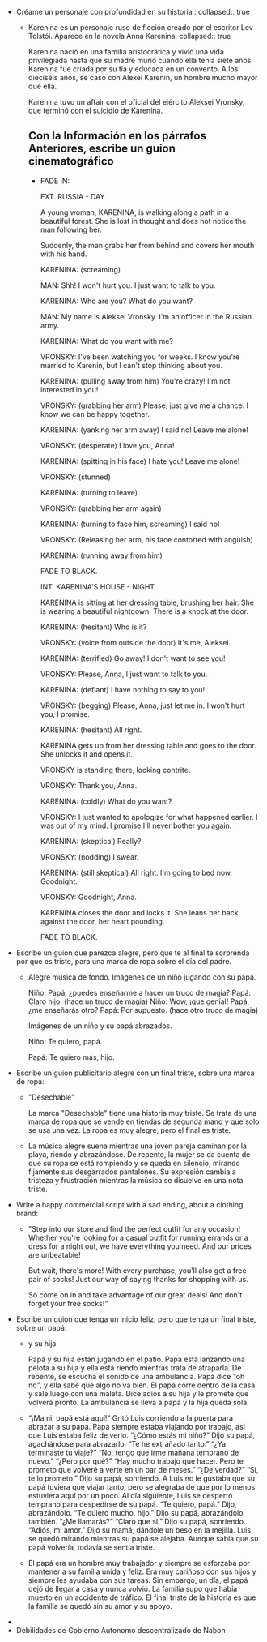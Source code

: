 - Créame un personaje con profundidad en su historia :
  collapsed:: true
	- Karenina es un personaje ruso de ficción creado por el escritor Lev Tolstói. Aparece en la novela Anna Karenina.
	  collapsed:: true
	  
	  Karenina nació en una familia aristocrática y vivió una vida privilegiada hasta que su madre murió cuando ella tenía siete años. Karenina fue criada por su tía y educada en un convento. A los dieciséis años, se casó con Alexei Karenin, un hombre mucho mayor que ella.
	  
	  Karenina tuvo un affair con el oficial del ejército Aleksei Vronsky, que terminó con el suicidio de Karenina.
	  
	  Con la Información en los párrafos Anteriores, escribe un guion cinematográfico
		-
		- FADE IN:
		  
		  EXT. RUSSIA - DAY
		  
		  A young woman, KARENINA, is walking along a path in a beautiful forest. She is lost in thought and does not notice the man following her.
		  
		  Suddenly, the man grabs her from behind and covers her mouth with his hand.
		  
		  KARENINA: (screaming)
		  
		  MAN: Shh! I won't hurt you. I just want to talk to you.
		  
		  KARENINA: Who are you? What do you want?
		  
		  MAN: My name is Aleksei Vronsky. I'm an officer in the Russian army.
		  
		  KARENINA: What do you want with me?
		  
		  VRONSKY: I've been watching you for weeks. I know you're married to Karenin, but I can't stop thinking about you.
		  
		  KARENINA: (pulling away from him) You're crazy! I'm not interested in you!
		  
		  VRONSKY: (grabbing her arm) Please, just give me a chance. I know we can be happy together.
		  
		  KARENINA: (yanking her arm away) I said no! Leave me alone!
		  
		  VRONSKY: (desperate) I love you, Anna!
		  
		  KARENINA: (spitting in his face) I hate you! Leave me alone!
		  
		  VRONSKY: (stunned)
		  
		  KARENINA: (turning to leave)
		  
		  VRONSKY: (grabbing her arm again)
		  
		  KARENINA: (turning to face him, screaming) I said no!
		  
		  VRONSKY: (Releasing her arm, his face contorted with anguish)
		  
		  KARENINA: (running away from him)
		  
		  FADE TO BLACK.
		  
		  INT. KARENINA'S HOUSE - NIGHT
		  
		  KARENINA is sitting at her dressing table, brushing her hair. She is wearing a beautiful nightgown. There is a knock at the door.
		  
		  KARENINA: (hesitant) Who is it?
		  
		  VRONSKY: (voice from outside the door) It's me, Aleksei.
		  
		  KARENINA: (terrified) Go away! I don't want to see you!
		  
		  VRONSKY: Please, Anna, I just want to talk to you.
		  
		  KARENINA: (defiant) I have nothing to say to you!
		  
		  VRONSKY: (begging) Please, Anna, just let me in. I won't hurt you, I promise.
		  
		  KARENINA: (hesitant) All right.
		  
		  KARENINA gets up from her dressing table and goes to the door. She unlocks it and opens it.
		  
		  VRONSKY is standing there, looking contrite.
		  
		  VRONSKY: Thank you, Anna.
		  
		  KARENINA: (coldly) What do you want?
		  
		  VRONSKY: I just wanted to apologize for what happened earlier. I was out of my mind. I promise I'll never bother you again.
		  
		  KARENINA: (skeptical) Really?
		  
		  VRONSKY: (nodding) I swear.
		  
		  KARENINA: (still skeptical) All right. I'm going to bed now. Goodnight.
		  
		  VRONSKY: Goodnight, Anna.
		  
		  KARENINA closes the door and locks it. She leans her back against the door, her heart pounding.
		  
		  FADE TO BLACK.
- Escribe un guion que parezca alegre, pero que te al final te sorprenda por que es triste, para una marca de ropa sobre el día del padre.
	- Alegre música de fondo. Imágenes de un niño jugando con su papá. 
	  
	  Niño: Papá, ¿puedes enseñarme a hacer un truco de magia?
	  Papá: Claro hijo. (hace un truco de magia)
	  Niño: Wow, ¡que genial! Papá, ¿me enseñarás otro?
	  Papá: Por supuesto. (hace otro truco de magia)
	  
	  Imágenes de un niño y su papá abrazados.
	  
	  Niño: Te quiero, papá.
	  
	  Papá: Te quiero más, hijo.
- Escribe un guion  publicitario alegre con un final triste, sobre una marca de ropa:
	- "Desechable"
	  
	  
	  La marca "Desechable" tiene una historia muy triste. Se trata de una marca de ropa que se vende en tiendas de segunda mano y que solo se usa una vez. La ropa es muy alegre, pero el final es triste.
	- La música alegre suena mientras una joven pareja caminan por la playa, riendo y abrazándose. De repente, la mujer se da cuenta de que su ropa se está rompiendo y se queda en silencio, mirando fijamente sus desgarrados pantalones. Su expresión cambia a tristeza y frustración mientras la música se disuelve en una nota triste.
- Write a happy commercial script with a sad ending, about a clothing brand:
	- "Step into our store and find the perfect outfit for any occasion! Whether you're looking for a casual outfit for running errands or a dress for a night out, we have everything you need. And our prices are unbeatable!
	  
	  But wait, there's more! With every purchase, you'll also get a free pair of socks! Just our way of saying thanks for shopping with us.
	  
	  So come on in and take advantage of our great deals! And don't forget your free socks!"
- Escribe un guion que tenga un inicio feliz, pero que tenga un final triste, sobre un papá:
	- y su hija
	  
	  Papá y su hija están jugando en el patio. Papá está lanzando una pelota a su hija y ella está riendo mientras trata de atraparla. De repente, se escucha el sonido de una ambulancia. Papá dice "oh no", y ella sabe que algo no va bien. El papá corre dentro de la casa y sale luego con una maleta. Dice adiós a su hija y le promete que volverá pronto. La ambulancia se lleva a papá y la hija queda sola.
	- “¡Mami, papá está aquí!” Gritó Luis corriendo a la puerta para abrazar a su papá. Papá siempre estaba viajando por trabajo, así que Luis estaba feliz de verlo. “¿Cómo estás mi niño?” Dijo su papá, agachándose para abrazarlo. “Te he extrañado tanto.” “¿Ya terminaste tu viaje?” “No, tengo que irme mañana temprano de nuevo.” “¿Pero por qué?” “Hay mucho trabajo que hacer. Pero te prometo que volveré a verte en un par de meses.” “¿De verdad?” “Sí, te lo prometo.” Dijo su papá, sonriendo. A Luis no le gustaba que su papá tuviera que viajar tanto, pero se alegraba de que por lo menos estuviera aquí por un poco. Al día siguiente, Luis se despertó temprano para despedirse de su papá. “Te quiero, papá.” Dijo, abrazándolo. “Te quiero mucho, hijo.” Dijo su papá, abrazándolo también. “¿Me llamarás?” “Claro que sí.” Dijo su papá, sonriendo. “Adiós, mi amor.” Dijo su mamá, dándole un beso en la mejilla. Luis se quedó mirando mientras su papá se alejaba. Aunque sabía que su papá volvería, todavía se sentía triste.
	- El papá era un hombre muy trabajador y siempre se esforzaba por mantener a su familia unida y feliz. Era muy cariñoso con sus hijos y siempre les ayudaba con sus tareas. Sin embargo, un día, el papá dejó de llegar a casa y nunca volvió. La familia supo que había muerto en un accidente de tráfico. El final triste de la historia es que la familia se quedó sin su amor y su apoyo.
-
- Debilidades de Gobierno Autonomo descentralizado de Nabon